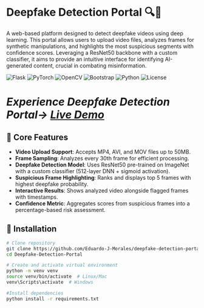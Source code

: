 # Deepfake Detection Portal 🔍🤖

A web-based platform designed to detect deepfake videos using deep learning. This portal allows users to upload video files, analyzes frames for synthetic manipulations, and highlights the most suspicious segments with confidence scores. Leveraging a ResNet50 backbone with a custom classifier, it aims to provide an intuitive interface for identifying AI-generated content, crucial in combating misinformation.

![Flask](https://img.shields.io/badge/Flask-2.3.2-%23000.svg?logo=flask)
![PyTorch](https://img.shields.io/badge/PyTorch-2.0+-%23EE4C2C.svg?logo=pytorch)
![OpenCV](https://img.shields.io/badge/OpenCV-4.7-%235C3EE8.svg?logo=opencv)
![Bootstrap](https://img.shields.io/badge/Bootstrap-5.3-%237952B3.svg?logo=bootstrap)
![Python](https://img.shields.io/badge/Python-3.8%2B-blue.svg?logo=python)
![License](https://img.shields.io/badge/License-MIT-green.svg)

# <em>Experience Deepfake Detection Portal→ [Live Demo]()</em>

## 🧬 Core Features
- **Video Upload Support**: Accepts MP4, AVI, and MOV files up to 50MB.
- **Frame Sampling**: Analyzes every 30th frame for efficient processing.
- **Deepfake Detection Model**: Uses ResNet50 pre-trained on ImageNet with a custom classifier (512-layer DNN + sigmoid activation).
- **Suspicious Frame Highlighting**: Ranks and displays top 5 frames with highest deepfake probability.
- **Interactive Results**: Shows analyzed video alongside flagged frames with timestamps.
- **Confidence Metric**: Aggregates scores from suspicious frames into a percentage-based risk assessment.

## 🚀 Installation
```bash
# Clone repository
git clone https://github.com/Eduardo-J-Morales/deepfake-detection-portal.git
cd Deepfake-Detection-Portal

# Create and activate virtual environment
python -m venv venv
source venv/bin/activate  # Linux/Mac
venv\Scripts\activate  # Windows

#Install dependencies
python install -r requirements.txt
```
